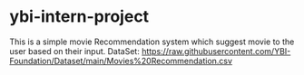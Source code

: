 # ybi-intern-project
This is a simple movie Recommendation system which suggest movie to the user based on their input. DataSet: https://raw.githubusercontent.com/YBI-Foundation/Dataset/main/Movies%20Recommendation.csv
